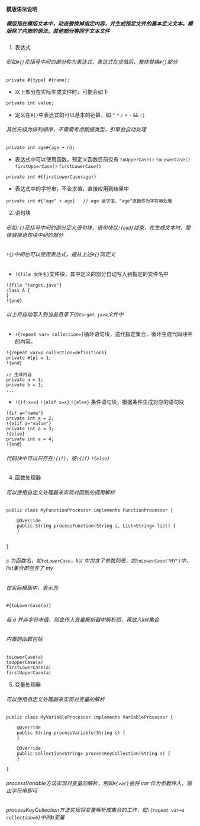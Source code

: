 #### 模版语法说明
##### 模版指在模版文本中，动态替换掉指定内容，并生成指定文件的基本定义文本。模版除了内嵌的语法，其他部分等同于文本文件
1. 表达式
###### 形如`#{}`花括号中间的部分称为表达式，表达式在求值后，整体替换`#{}`部分
```
private #{type} #{name};
```
- 以上部分在实际生成文件时，可能会如下
```
private int value;
```
- 定义在`#{}`中表达式的可以基本的运算，如 `^` `*` `/` `+` `-`  `&&` `||`
###### 其优先级为排列顺序，不需要考虑数据类型，引擎会自动处理
```
private int age#{age + n};
```
- 表达式中可以使用函数，预定义函数目前仅有 `toUpperCase()` `toLowerCase()` `firstUpperCase()` `firstLowerCase()`
```
private int #{firstLowerCase(age)}
```
- 表达式中的字符串，不会求值，直接应用到结果中
```
private int #{"age" + age}   // age 会求值，"age"直接作为字符串处理
```
2. 语句块
###### 形如`!{}`花括号中间的部分定义语句块，语句块以`!{end}`结束，在生成文本时，整体替换语句块中间的部分
###### `!{}`中间也可以使用表达式，遵从上述`#{}`同定义
- `!{file 文件名}`文件块，其中定义的部分自动写入到指定的文件名中
```
!{file "target.java"}
class A {
}
!{end}
```
###### 以上将自动写入到当前目录下的`target.java`文件中
- `!{repeat var= collection=}`循环语句块，迭代指定集合，循环生成代码块中的内容。
```
!{repeat var=p collection=definitions}
private #{p} = 1;
!{end}

// 生成内容
private a = 1;
private b = 1;
...
```
- `!{if x=x}` `!{elif x=x}` `!{else}` 条件语句块，根据条件生成对应的语句块
```
!{if a="name"}
private int a = 2;
!{elif a="value"}
private int a = 3;
!{else}
private int a = 4;
!{end}
```
###### 代码块中可以只存在`!{if}`，或`!{if}` `!{else}`

4. 函数处理器
###### 可以使用自定义处理器来实现对函数的调用解析
```
public class MyFunctionProcessor implements FunctionProcessor {

    @Override
    public String processFunction(String s, List<String> list) {
    }
    
    
}

```
###### s 为函数名，如`toLowerCase`，list 中包含了参数列表，如`toLowerCase("MY")`中，list集合即包含了 my
###### 在实际模版中，表示为
```
#{toLowerCase(a)}
```
###### 若 a 并非字符串值，则会传入变量解析器中解析后，再放入list集合
###### 内置的函数包括
```
toLowerCase(a)
toUpperCase(a)
firstLowerCase(a)
firstUpperCase(a)
```

5. 变量处理器
###### 可以使用自定义处理器来实现对变量的解析
```
public class MyVariableProcessor implements VariableProcessor {

    @Override
    public String processVariable(String s) {
    }

    @Override
    public Collection<String> processKeyCollection(String s) {
    }
     
}
```
###### processVariable方法实现对变量的解析，例如`#{var}`会将 var 作为参数传入，输出字符串即可
###### processKeyCollection方法实现将变量解析成集合的工作，如`!{repeat var=a collection=b}`中的b变量

